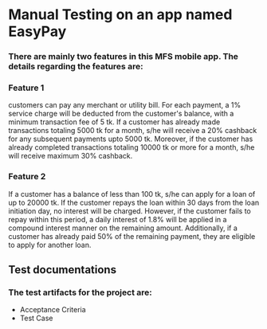 # Manual Testing on an app named EasyPay  

### There are mainly two features in this MFS mobile app. The details regarding the features are:  

### Feature 1 
customers can pay any merchant or utility bill. For each payment, a 1% service charge will be deducted from the customer's balance, with a minimum transaction fee of 5 tk. If a customer has already made transactions totaling 5000 tk for a month, s/he will receive a 20% cashback for any subsequent payments upto 5000 tk. Moreover, if the customer has already completed transactions totaling 10000 tk or more for a month, s/he will receive maximum 30% cashback.  

### Feature 2 
If a customer has a balance of less than 100 tk, s/he can apply for a loan of up to 20000 tk. If the customer repays the loan within 30 days from the loan initiation day, no interest will be charged. However, if the customer fails to repay within this period, a daily interest of 1.8% will be applied in a compound interest manner on the remaining amount.
Additionally, if a customer has already paid 50% of the remaining payment, they are eligible to apply for another loan.  

## Test documentations 
### The test artifacts for the project are:
* Acceptance Criteria
* Test Case
